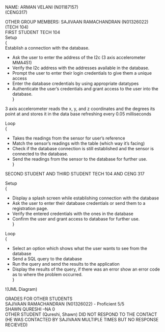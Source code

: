 NAME: ARMAN VELANI (N01187157)  
(CENG317)  

OTHER GROUP MEMBERS: SAJIVAAN RAMACHANDRAN (N01326022) (TECH 104)  
FIRST STUDENT TECH 104  
Setup   
{  
Establish a connection with the database.
* Ask the user to enter the address of the I2c (3 axis accelerometer MMA451)
* Verify the I2c address with the addresses available in the database.
* Prompt the user to enter their login credentials to give them a unique access
* Enter the database credentials by using appropriate datatypes
* Authenticate the user’s credentials and grant access to the user into the database.  
}

3 axis accelerometer reads the x, y, and z coordinates and the degrees its point at and stores it in the data base refreshing every 0.05 milliseconds  

Loop  
{  
* Takes the readings from the sensor for user’s reference
* Match the sensor’s readings with the table (which way it’s facing)
* Check if the database connection is still established and the sensor is connected to the database.
* Send the readings from the sensor to the database for further use.  
}  

SECOND STUDENT AND THIRD STUDENT TECH 104 AND CENG 317  

Setup  
{  
* Display a splash screen while establishing connection with the database
* Ask the user to enter their database credentials or send them to a registration page. 
* Verify the entered credentials with the ones in the database 
* Confirm the user and grant access to database for further use.  
}  

Loop  
{  
* Select an option which shows what the user wants to see from the database
* Send a SQL query to the database
* Run the query and send the results to the application
* Display the results of the query, if there was an error show an error code as to where the problem occurred.  
}  
  
  
!(UML Diagram)  
  
  
GRADES FOR OTHER STUDENTS  
SAJIVAAN RAMACHANDRAN (N01326022) - Proficient 5/5  
SHAWN QURESHI –NA 0  
OTHER STUDENT (Qureshi, Shawn) DID NOT RESPOND TO THE CONTACT (HE WAS CONTACTED BY SAJIVAAN MULTIPLE TIMES BUT NO RESPONSE RECIEVED)  

